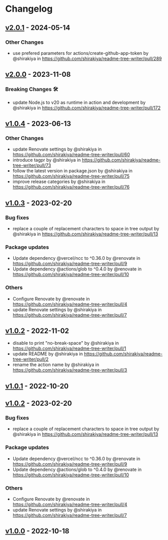 # Changelog

## [v2.0.1](https://github.com/shirakiya/readme-tree-writer/compare/v2...v2.0.1) - 2024-05-14
### Other Changes
- use prefered parameters for actions/create-github-app-token by @shirakiya in https://github.com/shirakiya/readme-tree-writer/pull/289

## [v2.0.0](https://github.com/shirakiya/readme-tree-writer/compare/v1.0.4...v2.0.0) - 2023-11-08
### Breaking Changes 🛠
- update Node.js to v20 as runtime in action and development by @shirakiya in https://github.com/shirakiya/readme-tree-writer/pull/172

## [v1.0.4](https://github.com/shirakiya/readme-tree-writer/compare/v1.0.3...v1.0.4) - 2023-06-13
### Other Changes
- update Renovate settings by @shirakiya in https://github.com/shirakiya/readme-tree-writer/pull/60
- introduce tagpr by @shirakiya in https://github.com/shirakiya/readme-tree-writer/pull/73
- follow the latest version in package.json by @shirakiya in https://github.com/shirakiya/readme-tree-writer/pull/75
- improve release categories by @shirakiya in https://github.com/shirakiya/readme-tree-writer/pull/76

## [v1.0.3](https://github.com/shirakiya/readme-tree-writer/compare/v1.0.2...v1.0.3) - 2023-02-20
### Bug fixes
- replace a couple of replacement characters to space in tree output by @shirakiya in https://github.com/shirakiya/readme-tree-writer/pull/13
### Package updates
- Update dependency @vercel/ncc to ^0.36.0 by @renovate in https://github.com/shirakiya/readme-tree-writer/pull/9
- Update dependency @actions/glob to ^0.4.0 by @renovate in https://github.com/shirakiya/readme-tree-writer/pull/10
### Others
- Configure Renovate by @renovate in https://github.com/shirakiya/readme-tree-writer/pull/4
- update Renovate settings by @shirakiya in https://github.com/shirakiya/readme-tree-writer/pull/7

## [v1.0.2](https://github.com/shirakiya/readme-tree-writer/compare/v1.0.1...v1.0.2) - 2022-11-02
- disable to print "no-break-space" by @shirakiya in https://github.com/shirakiya/readme-tree-writer/pull/1
- update README by @shirakiya in https://github.com/shirakiya/readme-tree-writer/pull/2
- rename the action name by @shirakiya in https://github.com/shirakiya/readme-tree-writer/pull/3

## [v1.0.1](https://github.com/shirakiya/readme-tree-writer/compare/v1.0.0...v1.0.1) - 2022-10-20

## [v1.0.2](https://github.com/shirakiya/readme-tree-writer/compare/v1.0.2...v1) - 2023-02-20
### Bug fixes
- replace a couple of replacement characters to space in tree output by @shirakiya in https://github.com/shirakiya/readme-tree-writer/pull/13
### Package updates
- Update dependency @vercel/ncc to ^0.36.0 by @renovate in https://github.com/shirakiya/readme-tree-writer/pull/9
- Update dependency @actions/glob to ^0.4.0 by @renovate in https://github.com/shirakiya/readme-tree-writer/pull/10
### Others
- Configure Renovate by @renovate in https://github.com/shirakiya/readme-tree-writer/pull/4
- update Renovate settings by @shirakiya in https://github.com/shirakiya/readme-tree-writer/pull/7

## [v1.0.0](https://github.com/shirakiya/readme-tree-writer/commits/v1.0.0) - 2022-10-18
